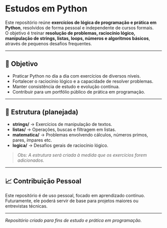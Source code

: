 # Estudos em Python

Este repositório reúne **exercícios de lógica de programação e prática em Python**, resolvidos de forma pessoal e independente de cursos formais.  
O objetivo é treinar **resolução de problemas, raciocínio lógico, manipulação de strings, listas, loops, números e algoritmos básicos**, através de pequenos desafios frequentes.

---

## 🎯 Objetivo
- Praticar Python no dia a dia com exercícios de diversos níveis.
- Fortalecer o raciocínio lógico e a capacidade de resolver problemas.  
- Manter consistência de estudo e evolução contínua.  
- Contribuir para um portfólio público de prática em programação.

---

## 📂 Estrutura (planejada)
- **strings/** → Exercícios de manipulação de textos.  
- **listas/** → Operações, buscas e filtragem em listas.  
- **matematica/** → Problemas envolvendo cálculos, números primos, pares, ímpares etc.  
- **logica/** → Desafios gerais de raciocínio lógico.

> *Obs: A estrutura será criada à medida que os exercícios forem adicionados.*


---

## 📈 Contribuição Pessoal
Este repositório é de uso pessoal, focado em aprendizado contínuo.  
Futuramente, ele poderá servir de base para projetos maiores ou entrevistas técnicas.  

---

*Repositório criado para fins de estudo e prática em programação.*
